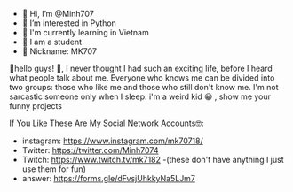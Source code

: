 - 👋 Hi, I’m @Minh707
- 👀 I’m interested in Python
- 🌱 I'm currently learning in Vietnam
- 💞️ I am a student
- 🔰 Nickname: MK707
 

👋hello guys!
👋, I never thought I had such an exciting life, before I heard what people talk about me. Everyone who knows me can be divided into two groups: those who like me and those who still don't know me. I'm not sarcastic someone only when I sleep. i'm a weird kid 😀 , show me your funny projects

If You Like These Are My Social Network Accounts🤓:
 - instagram: https://www.instagram.com/mk70718/
 - Twitter: https://twitter.com/Minh7074
 - Twitch: https://www.twitch.tv/mk7182
-(these don't have anything I just use them for fun)
- answer: https://forms.gle/dFvsjUhkkyNa5LJm7

